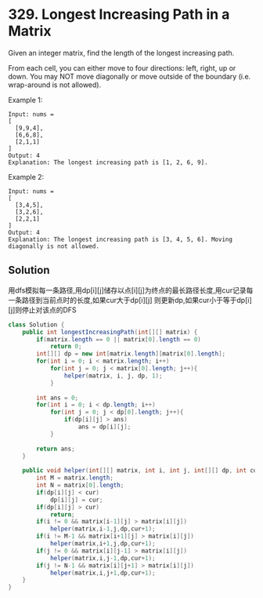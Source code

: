 # 329. Longest Increasing Path in a Matrix

Given an integer matrix, find the length of the longest increasing path.

From each cell, you can either move to four directions: left, right, up or down. You may NOT move diagonally or move outside of the boundary (i.e. wrap-around is not allowed).

Example 1:
```
Input: nums = 
[
  [9,9,4],
  [6,6,8],
  [2,1,1]
] 
Output: 4 
Explanation: The longest increasing path is [1, 2, 6, 9].
```
Example 2:
```
Input: nums = 
[
  [3,4,5],
  [3,2,6],
  [2,2,1]
] 
Output: 4 
Explanation: The longest increasing path is [3, 4, 5, 6]. Moving diagonally is not allowed.
```

## Solution
用dfs模拟每一条路径,用dp[i][j]储存以点[i][j]为终点的最长路径长度,用cur记录每一条路径到当前点时的长度,如果cur大于dp[i][j] 则更新dp,如果cur小于等于dp[i][j]则停止对该点的DFS

``` java
class Solution {
    public int longestIncreasingPath(int[][] matrix) {
        if(matrix.length == 0 || matrix[0].length == 0)
            return 0;
        int[][] dp = new int[matrix.length][matrix[0].length];
        for(int i = 0; i < matrix.length; i++)
            for(int j = 0; j < matrix[0].length; j++){
                helper(matrix, i, j, dp, 1);
            }
        
        int ans = 0;
        for(int i = 0; i < dp.length; i++)
            for(int j = 0; j < dp[0].length; j++){
                if(dp[i][j] > ans)
                    ans = dp[i][j];
            }
        
        return ans;
    }
    
    public void helper(int[][] matrix, int i, int j, int[][] dp, int cur){
        int M = matrix.length;
        int N = matrix[0].length;
        if(dp[i][j] < cur)
            dp[i][j] = cur;
        if(dp[i][j] > cur)
            return;
        if(i != 0 && matrix[i-1][j] > matrix[i][j])
            helper(matrix,i-1,j,dp,cur+1);
        if(i != M-1 && matrix[i+1][j] > matrix[i][j])
            helper(matrix,i+1,j,dp,cur+1);
        if(j != 0 && matrix[i][j-1] > matrix[i][j])
            helper(matrix,i,j-1,dp,cur+1);
        if(j != N-1 && matrix[i][j+1] > matrix[i][j])
            helper(matrix,i,j+1,dp,cur+1);
    }
}
```